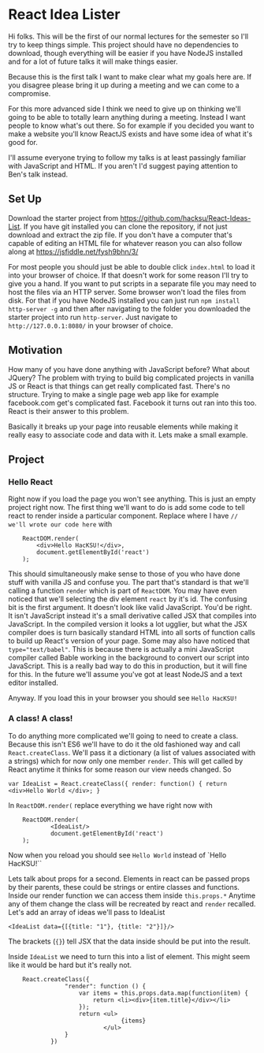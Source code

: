 # React Idea Lister

Hi folks. This will be the first of our normal lectures for the semester so I'll
try to keep things simple. This project should have no dependencies to download,
though everything will be easier if you have NodeJS installed and for a lot of
future talks it will make things easier.

Because this is the first talk I want to make clear what my goals here are. If
you disagree please bring it up during a meeting and we can come to a
compromise.

For this more advanced side I think we need to give up on thinking we'll going
to be able to totally learn anything during a meeting. Instead I want people to
know what's out there. So for example if you decided you want to make a website
you'll know ReactJS exists and have some idea of what it's good for.

I'll assume everyone trying to follow my talks is at least passingly familiar
with JavaScript and HTML. If you aren't I'd suggest paying attention to Ben's
talk instead.

## Set Up

Download the starter project from https://github.com/hacksu/React-Ideas-List.
If you have git installed you can clone the repository, if not just download and
extract the zip file. If you don't have a computer that's capable of editing an
HTML file for whatever reason you can also follow along at
https://jsfiddle.net/fysh9bhn/3/

For most people you should just be able to double click `index.html` to load it
into your browser of choice. If that doesn't work for some reason I'll try to
give you a hand. If you want to put scripts in a separate file you may need to
host the files via an HTTP server. Some browser won't load the files from disk.
For that if you have NodeJS installed you can just run
`npm install http-server -g` and then after navigating to the folder you
downloaded the starter project into run `http-server`. Just navigate to  
`http://127.0.0.1:8080/` in your browser of choice.

## Motivation

How many of you have done anything with JavaScript before? What about JQuery?
The problem with trying to build big complicated projects in vanilla JS or React
is that things can get really complicated fast. There's no structure. Trying to
make a single page web app like for example facebook.com get's complicated fast.
Facebook it turns out ran into this too. React is their answer to this problem.

Basically it breaks up your page into reusable elements while making it
really easy to associate code and data with it. Lets make a small example.

## Project

### Hello React

Right now if you load the page you won't see anything. This is just an empty
project right now. The first thing we'll want to do is add some code to tell react to render inside a particular component. Replace where I have
`// we'll wrote our code here` with

        ReactDOM.render(
            <div>Hello HacKSU!</div>,
            document.getElementById('react')
        );

This should simultaneously make sense to those of you who have done stuff
with vanilla JS and confuse you. The part that's standard is that we'll calling a function `render` which is part of `ReactDOM`. You may have even
noticed that we'll selecting the div element `react` by it's id. The
confusing bit is the first argument. It doesn't look like valid
JavaScript. You'd be right. It isn't JavaScript instead it's a small
derivative called JSX that compiles into JavaScript. In the compiled
version it looks a lot ugglier, but what the JSX compiler does is turn
basically standard HTML into all sorts of function calls to build up
React's version of your page. Some may also have noticed that
`type="text/babel"`. This is because there is actually a mini JavaScript compiler called Bable working in the background to convert our script into JavaScript. This is a really bad way to do this in production, but it will
fine for this. In the future we'll assume you've got at least NodeJS and a
text editor installed.

Anyway. If you load this in your browser you should see `Hello HacKSU!`

### A class! A class!

To do anything more complicated we'll going to need to create a class.
Because this isn't ES6 we'll have to do it the old fashioned way and call
`React.createClass`. We'll pass it a dictionary (a list of values
associated with a strings) which for now only one member `render`.
This will get called by React anytime it thinks for some reason our view
needs changed. So

`var IdeaList = React.createClass({
    render: function() {
        return <div>Hello World </div>;
    }
`

In  `ReactDOM.render(` replace everything we have right now with


        ReactDOM.render(
                <IdeaList/>
                document.getElementById('react')
        );

Now when you reload you should see `Hello World` instead of `Hello
HacKSU!``

Lets talk about props for a second. Elements in react can be passed props
by their parents, these could be strings or entire classes and functions.
Inside our render function we can access them inside `this.props.*`
Anytime any of them change the class will be recreated by react and
`render` recalled. Let's add an array of ideas we'll pass to IdeaList

`<IdeaList data={[{title: "1"}, {title: "2"}]}/>`

The brackets (`{}`) tell JSX that the data inside should be put into the
result.

Inside `IdeaList` we need to turn this into a list of element. This might
seem like it would be hard but it's really not.

        React.createClass({
                    "render": function () {
                        var items = this.props.data.map(function(item) {
                            return <li><div>{item.title}</div></li>
                        });
                        return <ul>
                                    {items}
                               </ul>
                    }
                })
